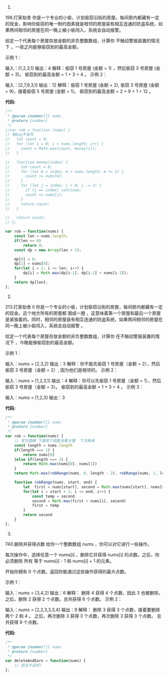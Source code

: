 1.
198.打家劫舍
你是一个专业的小偷，计划偷窃沿街的房屋。每间房内都藏有一定的现金，影响你偷窃的唯一制约因素就是相邻的房屋装有相互连通的防盗系统，如果两间相邻的房屋在同一晚上被小偷闯入，系统会自动报警。

给定一个代表每个房屋存放金额的非负整数数组，计算你 不触动警报装置的情况下 ，一夜之内能够偷窃到的最高金额。



示例 1：

输入：[1,2,3,1]
输出：4
解释：偷窃 1 号房屋 (金额 = 1) ，然后偷窃 3 号房屋 (金额 = 3)。
     偷窃到的最高金额 = 1 + 3 = 4 。
示例 2：

输入：[2,7,9,3,1]
输出：12
解释：偷窃 1 号房屋 (金额 = 2), 偷窃 3 号房屋 (金额 = 9)，接着偷窃 5 号房屋 (金额 = 1)。
     偷窃到的最高金额 = 2 + 9 + 1 = 12 。

**代码:**
```js
/**
 * @param {number[]} nums
 * @return {number}
 */
//var rob = function (nums) {
// 有bug不会写
//   let count = 0;
//   for (let i = 0; i < nums.length; i++) {
//     count = Math.max(count, money(i));
//   }

//   function money(index) {
//     let count = 0;
//     for (let m = index; m < nums.length; m += 2) {
//       count += nums[m];
//     }
//     for (let j = index; j > 0; j -= 2) {
//       if (j == index) continue;
//       count += nums[j];
//     }
//     return count;
//   }

//   return count;
// };

var rob = function(nums) {
    const len = nums.length;
    if(len == 0)
        return 0;
    const dp = new Array(len + 1);

    dp[0] = 0;
    dp[1] = nums[0];
    for(let i = 2; i <= len; i++) {
        dp[i] = Math.max(dp[i-1], dp[i-2] + nums[i-1]);
    }
    return dp[len];
};
```
2.
213.打家劫舍 II
你是一个专业的小偷，计划偷窃沿街的房屋，每间房内都藏有一定的现金。这个地方所有的房屋都 围成一圈 ，这意味着第一个房屋和最后一个房屋是紧挨着的。同时，相邻的房屋装有相互连通的防盗系统，如果两间相邻的房屋在同一晚上被小偷闯入，系统会自动报警 。

给定一个代表每个房屋存放金额的非负整数数组，计算你 在不触动警报装置的情况下 ，今晚能够偷窃到的最高金额。



示例 1：

输入：nums = [2,3,2]
输出：3
解释：你不能先偷窃 1 号房屋（金额 = 2），然后偷窃 3 号房屋（金额 = 2）, 因为他们是相邻的。
示例 2：

输入：nums = [1,2,3,1]
输出：4
解释：你可以先偷窃 1 号房屋（金额 = 1），然后偷窃 3 号房屋（金额 = 3）。
     偷窃到的最高金额 = 1 + 3 = 4 。
示例 3：

输入：nums = [1,2,3]
输出：3

**代码:**
```js
/**
 * @param {number[]} nums
 * @return {number}
 */
var rob = function(nums) {
    // 官方题解 下面呢个函数没看太懂  下次再来
    const length = nums.length
    if(length === 1) {
        return nums[0]
    }else if(length === 2) {
        return Math.max(nums[0], nums[1])
    }
    return Math.max(robRange(nums, 0, length - 2), robRange(nums, 1, length - 1))

    function robRange(nums, start, end) {
        let  first = nums[start], second = Math.max(nums[start], nums[start + 1])
        for(let i = start + 2; i <= end; i++) {
            const temp = second
            second = Math.max(first + nums[i], second)
            first = temp
        }
        return second
    }
};
```
3.
740.删除并获得点数
给你一个整数数组 nums ，你可以对它进行一些操作。

每次操作中，选择任意一个 nums[i] ，删除它并获得 nums[i] 的点数。之后，你必须删除 所有 等于 nums[i] - 1 和 nums[i] + 1 的元素。

开始你拥有 0 个点数。返回你能通过这些操作获得的最大点数。



示例 1：

输入：nums = [3,4,2]
输出：6
解释：
删除 4 获得 4 个点数，因此 3 也被删除。
之后，删除 2 获得 2 个点数。总共获得 6 个点数。
示例 2：

输入：nums = [2,2,3,3,3,4]
输出：9
解释：
删除 3 获得 3 个点数，接着要删除两个 2 和 4 。
之后，再次删除 3 获得 3 个点数，再次删除 3 获得 3 个点数。
总共获得 9 个点数。


**代码:**
```js
/**
 * @param {number[]} nums
 * @return {number}
 */
var deleteAndEarn = function(nums) {
    // 完全不会哎!
};
```